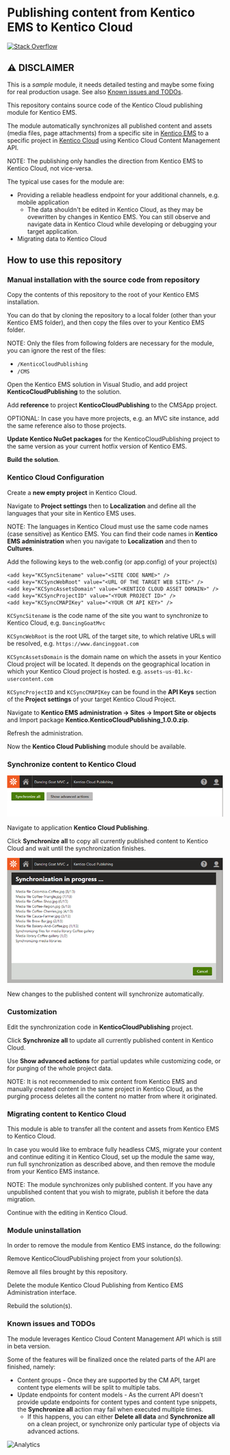 # Publishing content from Kentico EMS to Kentico Cloud

[![Stack Overflow](https://img.shields.io/badge/Stack%20Overflow-ASK%20NOW-FE7A16.svg?logo=stackoverflow&logoColor=white)](https://stackoverflow.com/tags/kentico)

## :warning: **DISCLAIMER** 
This is a *sample* module, it needs detailed testing and maybe some fixing for real production usage. See also [Known issues and TODOs](#known-issues-and-todos).

This repository contains source code of the Kentico Cloud publishing module for Kentico EMS.

The module automatically synchronizes all published content and assets (media files, page attachments) from a specific site in [Kentico EMS](https://www.kentico.com) to a specific project in [Kentico Cloud](https://www.kenticocloud.com) using Kentico Cloud Content Management API.

NOTE: The publishing only handles the direction from Kentico EMS to Kentico Cloud, not vice-versa.

The typical use cases for the module are:
* Providing a reliable headless endpoint for your additional channels, e.g. mobile application
  * The data shouldn't be edited in Kentico Cloud, as they may be ovewritten by changes in Kentico EMS. You can still observe and navigate data in Kentico Cloud while developing or debugging your target application.  
* Migrating data to Kentico Cloud

## How to use this repository

### Manual installation with the source code from repository

Copy the contents of this repository to the root of your Kentico EMS installation.

You can do that by cloning the repository to a local folder (other than your Kentico EMS folder), and then copy the files over to your Kentico EMS folder.

NOTE: Only the files from following folders are necessary for the module, you can ignore the rest of the files:
* `/KenticoCloudPublishing`
* `/CMS`

Open the Kentico EMS solution in Visual Studio, and add project **KenticoCloudPublishing** to the solution.

Add **reference** to project **KenticoCloudPublishing** to the CMSApp project.

OPTIONAL: In case you have more projects, e.g. an MVC site instance, add the same reference also to those projects. 

**Update Kentico NuGet packages** for the KenticoCloudPublishing project to the same version as your current hotfix version of Kentico EMS.

**Build the solution**.

### Kentico Cloud Configuration

Create a **new empty project** in Kentico Cloud.

Navigate to **Project settings** then to **Localization** and define all the languages that your site in Kentico EMS uses.

NOTE: The languages in Kentico Cloud must use the same code names (case sensitive) as Kentico EMS. You can find their code names in **Kentico EMS administration** when you navigate to **Localization** and then to **Cultures**.

Add the following keys to the web.config (or app.config) of your project(s)

```
<add key="KCSyncSitename" value="<SITE CODE NAME>" />
<add key="KCSyncWebRoot" value="<URL OF THE TARGET WEB SITE>" />
<add key="KCSyncAssetsDomain" value="<KENTICO CLOUD ASSET DOMAIN>" />
<add key="KCSyncProjectID" value="<YOUR PROJECT ID>" />
<add key="KCSyncCMAPIKey" value="<YOUR CM API KEY>" />
```

`KCSyncSitename` is the code name of the site you want to synchronize to Kentico Cloud, e.g. `DancingGoatMvc`

`KCSyncWebRoot` is the root URL of the target site, to which relative URLs will be resolved, e.g. `https://www.dancinggoat.com`

`KCSyncAssetsDomain` is the domain name on which the assets in your Kentico Cloud project will be located. It depends on the geographical location in which your Kentico Cloud project is hosted. e.g. `assets-us-01.kc-usercontent.com`

`KCSyncProjectID` and `KCSyncCMAPIKey` can be found in the **API Keys** section of the **Project settings** of your target Kentico Cloud Project.

Navigate to **Kentico EMS administration -> Sites -> Import Site or objects** and Import package **Kentico.KenticoCloudPublishing_1.0.0.zip**.

Refresh the administration.

Now the **Kentico Cloud Publishing** module should be available.

### Synchronize content to Kentico Cloud

![Module user interface](images/KenticoCloudPublishing.png)

Navigate to application **Kentico Cloud Publishing**.

Click **Synchronize all** to copy all currently published content to Kentico Cloud and wait until the synchronization finishes.

![Synchronizing changes](images/KenticoCloudPublishingSync.png)

New changes to the published content will synchronize automatically.

### Customization

Edit the synchronization code in **KenticoCloudPublishing** project.

Click **Synchronize all** to update all currently published content in Kentico Cloud.

Use **Show advanced actions** for partial updates while customizing code, or for purging of the whole project data.

NOTE: It is not recommended to mix content from Kentico EMS and manually created content in the same project in Kentico Cloud, as the purging process deletes all the content no matter from where it originated.

### Migrating content to Kentico Cloud

This module is able to transfer all the content and assets from Kentico EMS to Kentico Cloud.

In case you would like to embrace fully headless CMS, migrate your content and continue editing it in Kentico Cloud, set up the module the same way, run full synchronization as described above, and then remove the module from your Kentico EMS instance.

NOTE: The module synchronizes only published content. If you have any unpublished content that you wish to migrate, publish it before the data migration. 

Continue with the editing in Kentico Cloud.

### Module uninstallation

In order to remove the module from Kentico EMS instance, do the following:

Remove KenticoCloudPublishing project from your solution(s).

Remove all files brought by this repository.

Delete the module Kentico Cloud Publishing from Kentico EMS Administration interface.

Rebuild the solution(s).

### Known issues and TODOs

The module leverages Kentico Cloud Content Management API which is still in beta version.

Some of the features will be finalized once the related parts of the API are finished, namely:
* Content groups - Once they are supported by the CM API, target content type elements will be split to multiple tabs.
* Update endpoints for content models - As the current API doesn't provide update endpoints for content types and content type snippets, the **Synchronize all** action may fail when executed multiple times.
  * If this happens, you can either **Delete all data** and **Synchronize all** on a clean project, or synchronize only particular type of objects via advanced actions. 

![Analytics](https://kentico-ga-beacon.azurewebsites.net/api/UA-69014260-4/Kentico/ems-module-cloud-publishing?pixel)
